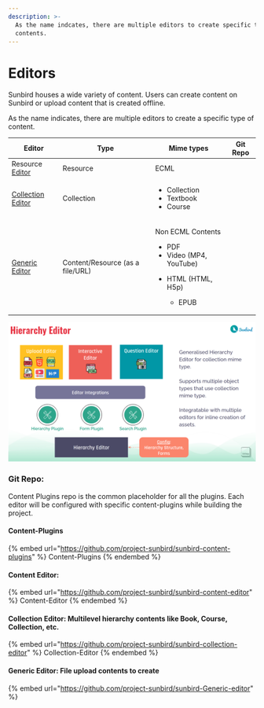 ```yaml
---
description: >-
  As the name indcates, there are multiple editors to create specific type of
  contents.
---
```


# Editors

Sunbird houses a wide variety of content. Users can create content on Sunbird or upload content that is created offline.&#x20;

As the name indicates, there are multiple editors to create a specific type of content.

| Editor                                                                            | Type                             | Mime types                                                                                                                       | Git Repo |
| --------------------------------------------------------------------------------- | -------------------------------- | -------------------------------------------------------------------------------------------------------------------------------- | -------- |
| Resource [Editor](https://github.com/project-sunbird/sunbird-content-editor)      | Resource                         | ECML                                                                                                                             |          |
| [Collection Editor](https://github.com/project-sunbird/sunbird-collection-editor) | Collection                       | <ul><li>Collection</li><li>Textbook</li><li>Course</li></ul>                                                                     |          |
| [Generic Editor](https://github.com/project-sunbird/sunbird-generic-editor)       | Content/Resource (as a file/URL) | <p>Non ECML Contents</p><ul><li>PDF</li><li>Video (MP4, YouTube)</li><li><p>HTML (HTML, H5p)</p><ul><li>EPUB</li></ul></li></ul> |          |



![](<../../../../.gitbook/assets/Screenshot from 2021-11-24 14-52-26.png>)

### Git Repo:

Content Plugins repo is the common placeholder for all the plugins. Each editor will be configured with specific content-plugins while building the project.

#### Content-Plugins

{% embed url="https://github.com/project-sunbird/sunbird-content-plugins" %}
Content-Plugins
{% endembed %}

#### Content Editor:

{% embed url="https://github.com/project-sunbird/sunbird-content-editor" %}
Content-Editor
{% endembed %}

#### Collection Editor: Multilevel hierarchy contents like Book, Course, Collection, etc.

{% embed url="https://github.com/project-sunbird/sunbird-collection-editor" %}
Collection-Editor
{% endembed %}

#### Generic Editor: File upload contents to create

{% embed url="https://github.com/project-sunbird/sunbird-Generic-editor" %}

